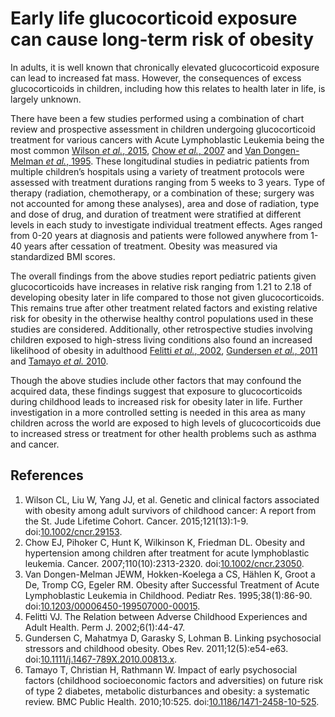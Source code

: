 # Early life glucocorticoid exposure can cause long-term risk of obesity

In adults, it is well known that chronically elevated glucocorticoid exposure can lead to increased fat mass. However, the consequences of excess glucocorticoids in children, including how this relates to health later in life, is largely unknown. 

There have been a few studies performed using a combination of chart review and prospective assessment in children undergoing glucocorticoid treatment for various cancers with Acute Lymphoblastic Leukemia being the most common [Wilson *et al.*, 2015](http://dx.doi.org/10.1002/cncr.29153), [Chow *et al.*, 2007](http://dx.doi.org/10.1002/cncr.23050) and [Van Dongen-Melman *et al.*, 1995](http://dx.doi.org/10.1203/00006450-199507000-00015). These longitudinal studies in pediatric patients from multiple children’s hospitals using a variety of treatment protocols were assessed with treatment durations ranging from 5 weeks to 3 years. Type of therapy (radiation, chemotherapy, or a combination of these; surgery was not accounted for among these analyses), area and dose of radiation, type and dose of drug, and duration of treatment were stratified at different levels in each study to investigate individual treatment effects. Ages ranged from 0-20 years at diagnosis and patients were followed anywhere from 1-40 years after cessation of treatment. Obesity was measured via standardized BMI scores. 

The overall findings from the above studies report pediatric patients given glucocorticoids have increases in relative risk ranging from 1.21 to 2.18 of developing obesity later in life compared to those not given glucocorticoids. This remains true after other treatment related factors and existing relative risk for obesity in the otherwise healthy control populations used in these studies are considered. Additionally, other retrospective studies involving children exposed to high-stress living conditions also found an increased likelihood of obesity in adulthood [Felitti *et al.*, 2002](https://www.thepermanentejournal.org/files/PDF/Winter2002.pdf), [Gundersen *et al.*, 2011](http://dx.doi.org/10.1111/j.1467-789X.2010.00813.x) and [Tamayo *et al.* 2010](http://dx.doi.org/10.1186/1471-2458-10-525).

Though the above studies include other factors that may confound the acquired data, these findings suggest that exposure to glucocorticoids during childhood leads to increased risk for obesity later in life. Further investigation in a more controlled setting is needed in this area as many children across the world are exposed to high levels of glucocorticoids due to increased stress or treatment for other health problems such as asthma and cancer.


## References

1. 	Wilson CL, Liu W, Yang JJ, et al. Genetic and clinical factors associated with obesity among adult survivors of childhood cancer: A report from the St. Jude Lifetime Cohort. Cancer. 2015;121(13):1-9. doi:[10.1002/cncr.29153](http://dx.doi.org/10.1002/cncr.29153).
2. 	Chow EJ, Pihoker C, Hunt K, Wilkinson K, Friedman DL. Obesity and hypertension among children after treatment for acute lymphoblastic leukemia. Cancer. 2007;110(10):2313-2320. doi:[10.1002/cncr.23050](http://dx.doi.org/10.1002/cncr.23050).
3. 	Van Dongen-Melman JEWM, Hokken-Koelega  a CS, Hählen K, Groot  a De, Tromp CG, Egeler RM. Obesity after Successful Treatment of Acute Lymphoblastic Leukemia in Childhood. Pediatr Res. 1995;38(1):86-90. doi:[10.1203/00006450-199507000-00015](http://dx.doi.org/10.1203/00006450-199507000-00015).
4. 	Felitti VJ. The Relation between Adverse Childhood Experiences and Adult Health. Perm J. 2002;6(1):44-47.
5. 	Gundersen C, Mahatmya D, Garasky S, Lohman B. Linking psychosocial stressors and childhood obesity. Obes Rev. 2011;12(5):e54-e63. doi:[10.1111/j.1467-789X.2010.00813.x](http://dx.doi.org/10.1111/j.1467-789X.2010.00813.x).
6. 	Tamayo T, Christian H, Rathmann W. Impact of early psychosocial factors (childhood socioeconomic factors and adversities) on future risk of type 2 diabetes, metabolic disturbances and obesity: a systematic review. BMC Public Health. 2010;10:525. doi:[10.1186/1471-2458-10-525](http://dx.doi.org/10.1186/1471-2458-10-525).

